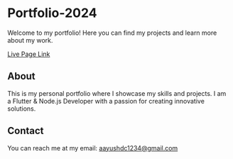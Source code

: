 # Portfolio-2024

Welcome to my portfolio! Here you can find my projects and learn more about my work.

[Live Page Link](https://dcaayushd.github.io/Portfolio-2024/)

## About

This is my personal portfolio where I showcase my skills and projects. I am a Flutter & Node.js Developer with a passion for creating innovative solutions.

## Contact

You can reach me at my email: [aayushdc1234@gmail.com](mailto:aayushdc1234@gmail.com)
